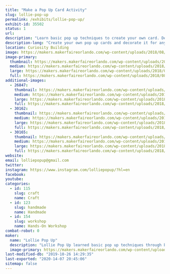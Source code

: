 ```yaml
---
title: "Make a Pop Up Card Activity"
slug: lollie-pop-up
permalink: /exhibits/lollie-pop-up/
exhibit-id: 35502
status: 1
url: 
description: "Learn basic pop up techniques to create your own card. Decorate it for any occasions."
description-long: "Create your own pop up cards and decorate it for any occasions: birthdays, thank you, get well soon, etc. Learn basic pop up techniques that inspired Lollie Pop Up to make a variety of pop up cards, explosion boxes, and other paper crafts for friends."
location: Curiosity Building
image: https://makers.makerfaireorlando.com/wp-content/uploads/2018/08/Pop-up-card-2.jpg
image-primary:
  thumbnail: https://makers.makerfaireorlando.com/wp-content/uploads/2018/08/Pop-up-card-2-150x150.jpg
  medium: https://makers.makerfaireorlando.com/wp-content/uploads/2018/08/Pop-up-card-2-300x238.jpg
  large: https://makers.makerfaireorlando.com/wp-content/uploads/2018/08/Pop-up-card-2.jpg
  full: https://makers.makerfaireorlando.com/wp-content/uploads/2018/08/Pop-up-card-2.jpg
additional-images:
  - 26847:
    thumbnail: https://makers.makerfaireorlando.com/wp-content/uploads/2018/08/IMG_2170-150x150.jpg
    medium: https://makers.makerfaireorlando.com/wp-content/uploads/2018/08/IMG_2170-300x300.jpg
    large: https://makers.makerfaireorlando.com/wp-content/uploads/2018/08/IMG_2170-1024x1024.jpg
    full: https://makers.makerfaireorlando.com/wp-content/uploads/2018/08/IMG_2170.jpg
  - 30162:
    thumbnail: https://makers.makerfaireorlando.com/wp-content/uploads/2018/11/IMG_3879-150x150.jpg
    medium: https://makers.makerfaireorlando.com/wp-content/uploads/2018/11/IMG_3879-300x300.jpg
    large: https://makers.makerfaireorlando.com/wp-content/uploads/2018/11/IMG_3879-1024x1024.jpg
    full: https://makers.makerfaireorlando.com/wp-content/uploads/2018/11/IMG_3879.jpg
  - 30165:
    thumbnail: https://makers.makerfaireorlando.com/wp-content/uploads/2018/11/IMG_8662-150x150.jpg
    medium: https://makers.makerfaireorlando.com/wp-content/uploads/2018/11/IMG_8662-225x300.jpg
    large: https://makers.makerfaireorlando.com/wp-content/uploads/2018/11/IMG_8662-768x1024.jpg
    full: https://makers.makerfaireorlando.com/wp-content/uploads/2018/11/IMG_8662.jpg
website: 
email: lolliepopup@gmail.com
twitter: 
instagram: https://www.instagram.com/lolliepopup/?hl=en
facebook: 
youtube: 
categories:
  - id: 115
    slug: craft
    name: Craft
  - id: 123
    slug: handmade
    name: Handmade
  - id: 154
    slug: workshop
    name: Hands-On Workshop
combat-robot: 0
maker:
  name: "Lollie Pop Up"
  description: "Lollie Pop Up learned basic pop up techniques through books and video tutorial. Various techniques were utilized to make holiday, birthday, get well, retirement, and thank you cards more fun. Please visit @lolliepopup on Instagram to see examples of pop up cards, explosion boxes, and other paper crafts that were created for friends. "
  image-primary: https://makers.makerfaireorlando.com/wp-content/uploads/2018/11/IMG_8746-1024x1024.jpg
last-modified-db: "2019-10-26 14:29:35"
last-exported: "2020-14-07 20:45:06"
sitemap: false
---
```

